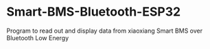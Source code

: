 # Smart-BMS-Bluetooth-ESP32
Program to read out and display  data from xiaoxiang Smart BMS  over Bluetooth Low Energy
